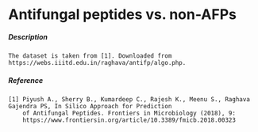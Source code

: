 # Antifungal peptides vs. non-AFPs

##### Description

    The dataset is taken from [1]. Downloaded from https://webs.iiitd.edu.in/raghava/antifp/algo.php.
    
##### Reference

    [1] Piyush A., Sherry B., Kumardeep C., Rajesh K., Meenu S., Raghava Gajendra PS, In Silico Approach for Prediction 
        of Antifungal Peptides. Frontiers in Microbiology (2018), 9: 
        https://www.frontiersin.org/article/10.3389/fmicb.2018.00323